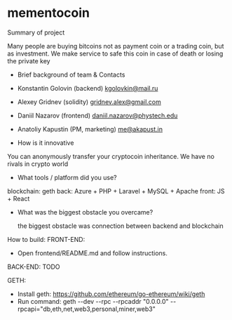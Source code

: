 # mementocoin

 Summary of project  
  
Many people are buying bitcoins not as payment coin or a trading coin, but as investment. We make service to safe this coin in case of death or losing the private key 
  
  
- Brief background of team & Contacts  
  
 - Konstantin Golovin (backend) kgolovkin@mail.ru
 - Alexey Gridnev (solidity) gridnev.alex@gmail.com
 - Daniil Nazarov (frontend) daniil.nazarov@phystech.edu
 - Anatoliy Kapustin (PM, marketing) me@akapust.in

  
- How is it innovative  
  
You can anonymously transfer your cryptocoin inheritance. We have no rivals in crypto world  

- What tools / platform did you use?  
  
 blockchain: geth
 back: Azure + PHP + Laravel + MySQL + Apache
 front: JS + React
  
  
- What was the biggest obstacle you overcame?
  
  the biggest obstacle was connection between backend and blockchain


How to build:
FRONT-END:
- Open frontend/README.md and follow instructions.

BACK-END:
TODO

GETH:
- Install geth: https://github.com/ethereum/go-ethereum/wiki/geth
- Run command: geth --dev --rpc --rpcaddr "0.0.0.0" --rpcapi="db,eth,net,web3,personal,miner,web3"

